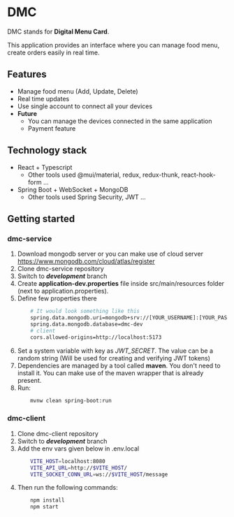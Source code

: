 # DMC

DMC stands for **Digital Menu Card**.

This application provides an interface where you can manage food menu, create orders easily in real time.

## Features

- Manage food menu (Add, Update, Delete)
- Real time updates
- Use single account to connect all your devices
- **Future**
  - You can manage the devices connected in the same application
  - Payment feature

## Technology stack

- React + Typescript
  - Other tools used
    @mui/material, redux, redux-thunk, react-hook-form ...
- Spring Boot + WebSocket + MongoDB
  - Other tools used
    Spring Security, JWT ...

## Getting started

### dmc-service

1. Download mongodb server or you can make use of cloud server https://www.mongodb.com/cloud/atlas/register
2. Clone dmc-service repository
3. Switch to **_development_** branch
4. Create **application-dev.properties** file inside src/main/resources folder (next to application.properties).
5. Define few properties there
   ```sh
       # It would look something like this
       spring.data.mongodb.uri=mongodb+srv://[YOUR_USERNAME]:[YOUR_PASSWORD]@[DOMAIN]
       spring.data.mongodb.database=dmc-dev
       # client
       cors.allowed-origins=http://localhost:5173
   ```
6. Set a system variable with key as _JWT_SECRET_. The value can be a random string (Will be used for creating and verifying JWT tokens)
7. Dependencies are managed by a tool called **maven**. You don't need to install it. You can make use of the maven wrapper that is already present.
8. Run:
   ```sh
       mvnw clean spring-boot:run
   ```

### dmc-client

1. Clone dmc-client repository
2. Switch to **_development_** branch
3. Add the env vars given below in .env.local
   ```sh
       VITE_HOST=localhost:8080
       VITE_API_URL=http://$VITE_HOST/
       VITE_SOCKET_CONN_URL=ws://$VITE_HOST/message
   ```
4. Then run the following commands:
   ```sh
       npm install
       npm start
   ```
